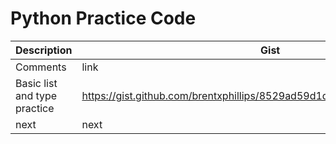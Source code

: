 # Python Practice Code

Description | Gist
----- | -----
Comments | link
Basic list and type practice | https://gist.github.com/brentxphillips/8529ad59d1d09c6b964c8b1297b56fd3
next | next
